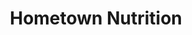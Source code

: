 ---
title: "Hometown Nutrition"
url: /kansas-city/hometown-nutrition/
shop: nutrition supplements
---